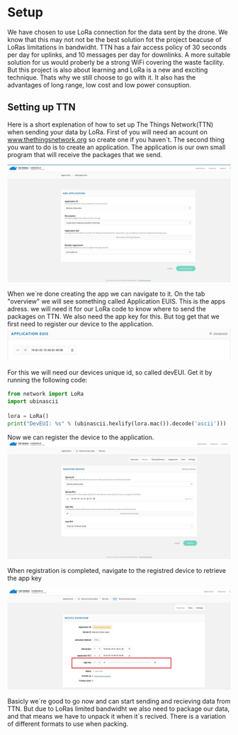 # Setup
We have chosen to use LoRa connection for the data sent by the drone. We know that this may not not be the best solution fot the project beacuse of LoRas limitations in bandwidht. TTN has a fair access policy of 30 seconds per day for uplinks, and 10 messages per day for downlinks. A more suitable solution for us would proberly be a strong WiFi covering the 
waste facility. But this project is also about learning and LoRa is a new and exciting technique. Thats why we still choose to go with it. It also has the advantages of long range, low cost and low power consuption.


## Setting up TTN
Here is a short explenation of how to set up The Things Network(TTN) when sending your data by LoRa.
First of you will need an acount on www.thethingsnetwork.org so create one if you haven´t.
The second thing you want to do is to create an application. The application is our own small program that will receive the packages that we send.

![Adding new application](/doc/img/TTN1.jpg "Adding new application")

When we´re done creating the app we can navigate to it. On the tab "overview" we will see something called Application EUIS. This is the apps adress. we will need it for our LoRa code to know where to send the packages on TTN. We also need the app key for this. But tog get that we first need to register our device to the application.
![app eui](/doc/img/TTN2.jpg "app eui")

For this we will need our devices unique id, so called devEUI. Get it by running the following code:
```python
from network import LoRa
import ubinascii

lora = LoRa()
print("DevEUI: %s" % (ubinascii.hexlify(lora.mac()).decode('ascii')))
```

Now we can register the device to the application.
![Register device](/doc/img/TTN3.jpg "Register device")

When registration is completed, navigate to the registred device to retrieve the app key


![app key](/doc/img/TTN4.jpg "app key")


Basicly we´re good to go now and can start sending and recieving data from TTN. But due to LoRas limited bandwidht we also need to package our data, and that means we have to unpack it when it´s recived. There is a variation of different formats to use when packing.








